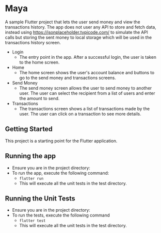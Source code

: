 # Maya

A sample Flutter project that lets the user send money and view the transactions history. The app 
does not user any API to store and fetch data, instead using https://jsonplaceholder.typicode.com/ 
to simulate the API calls but storing the sent money to local storage which will be used in the 
transactions history screen.

- Login
  - The entry point in the app. After a successful login, the user is taken to the home screen.
- Home
  - The home screen shows the user's account balance and buttons to go to the send money and 
  transactions screens.
- Send Money
    - The send money screen allows the user to send money to another user. The user can select the
  recipient from a list of users and enter the amount to send.
- Transactions
    - The transactions screen shows a list of transactions made by the user. The user can click on
  a transaction to see more details.
  
## Getting Started

This project is a starting point for the Flutter application.

## Running the app
- Ensure you are in the project directory:
- To run the app, execute the following command:
    - `flutter run`
    - This will execute all the unit tests in the test directory.

## Running the Unit Tests
- Ensure you are in the project directory:
- To run the tests, execute the following command
    - `flutter test`
    - This will execute all the unit tests in the test directory.
